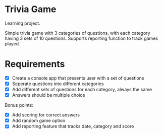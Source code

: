 # Trivia Game

Learning project.

Simple trivia game with 3 categories of questions, with each category having 3 sets of 10 questions. Supports reporting function to track games played.

# Requirements
- [x] Create a console app that presents user with a set of questions
- [x] Seperate questions into different categories
- [x] Add different sets of questions for each category, always the same
- [x] Answers should be multiple choice

Bonus points:
- [x] Add scoring for correct answers
- [x] Add random game option
- [x] Add reporting feature that tracks date, category and score
